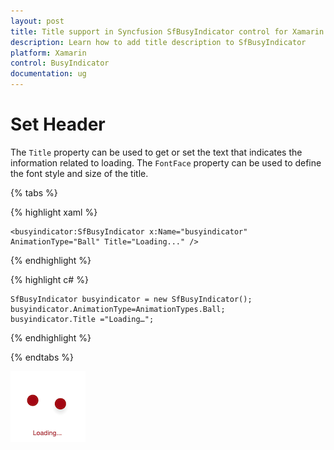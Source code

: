 ```yaml
---
layout: post
title: Title support in Syncfusion SfBusyIndicator control for Xamarin.Forms
description: Learn how to add title description to SfBusyIndicator
platform: Xamarin
control: BusyIndicator
documentation: ug
---
```

# Set Header

The `Title` property can be used to get or set the text that indicates the information related to loading. The `FontFace` property can be used to define the font style and size of the title.

{% tabs %}

{% highlight xaml %}

	<busyindicator:SfBusyIndicator x:Name="busyindicator" AnimationType="Ball" Title="Loading..." />
	
{% endhighlight %}

{% highlight c# %}

	SfBusyIndicator busyindicator = new SfBusyIndicator();
	busyindicator.AnimationType=AnimationTypes.Ball;
	busyindicator.Title ="Loading…";

{% endhighlight %}

{% endtabs %}

![](images/Title.png) 


